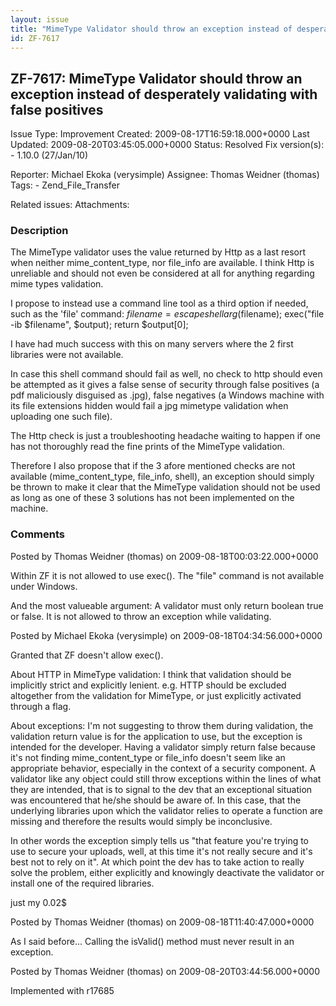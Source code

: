 ```yaml
---
layout: issue
title: "MimeType Validator should throw an exception instead of desperately validating with false positives"
id: ZF-7617
---
```


ZF-7617: MimeType Validator should throw an exception instead of desperately validating with false positives
------------------------------------------------------------------------------------------------------------

 Issue Type: Improvement Created: 2009-08-17T16:59:18.000+0000 Last Updated: 2009-08-20T03:45:05.000+0000 Status: Resolved Fix version(s): - 1.10.0 (27/Jan/10)
 
 Reporter:  Michael Ekoka (verysimple)  Assignee:  Thomas Weidner (thomas)  Tags: - Zend\_File\_Transfer
 
 Related issues: 
 Attachments: 
### Description

The MimeType validator uses the value returned by Http as a last resort when neither mime\_content\_type, nor file\_info are available. I think Http is unreliable and should not even be considered at all for anything regarding mime types validation.

I propose to instead use a command line tool as a third option if needed, such as the 'file' command: $filename = escapeshellarg($filename); exec("file -ib $filename", $output); return $output[0];

I have had much success with this on many servers where the 2 first libraries were not available.

In case this shell command should fail as well, no check to http should even be attempted as it gives a false sense of security through false positives (a pdf maliciously disguised as .jpg), false negatives (a Windows machine with its file extensions hidden would fail a jpg mimetype validation when uploading one such file).

The Http check is just a troubleshooting headache waiting to happen if one has not thoroughly read the fine prints of the MimeType validation.

Therefore I also propose that if the 3 afore mentioned checks are not available (mime\_content\_type, file\_info, shell), an exception should simply be thrown to make it clear that the MimeType validation should not be used as long as one of these 3 solutions has not been implemented on the machine.

 

 

### Comments

Posted by Thomas Weidner (thomas) on 2009-08-18T00:03:22.000+0000

Within ZF it is not allowed to use exec(). The "file" command is not available under Windows.

And the most valueable argument: A validator must only return boolean true or false. It is not allowed to throw an exception while validating.

 

 

Posted by Michael Ekoka (verysimple) on 2009-08-18T04:34:56.000+0000

Granted that ZF doesn't allow exec().

About HTTP in MimeType validation: I think that validation should be implicitly strict and explicitly lenient. e.g. HTTP should be excluded altogether from the validation for MimeType, or just explicitly activated through a flag.

About exceptions: I'm not suggesting to throw them during validation, the validation return value is for the application to use, but the exception is intended for the developer. Having a validator simply return false because it's not finding mime\_content\_type or file\_info doesn't seem like an appropriate behavior, especially in the context of a security component. A validator like any object could still throw exceptions within the lines of what they are intended, that is to signal to the dev that an exceptional situation was encountered that he/she should be aware of. In this case, that the underlying libraries upon which the validator relies to operate a function are missing and therefore the results would simply be inconclusive.

In other words the exception simply tells us "that feature you're trying to use to secure your uploads, well, at this time it's not really secure and it's best not to rely on it". At which point the dev has to take action to really solve the problem, either explicitly and knowingly deactivate the validator or install one of the required libraries.

just my 0.02$

 

 

Posted by Thomas Weidner (thomas) on 2009-08-18T11:40:47.000+0000

As I said before... Calling the isValid() method must never result in an exception.

 

 

Posted by Thomas Weidner (thomas) on 2009-08-20T03:44:56.000+0000

Implemented with r17685

 

 